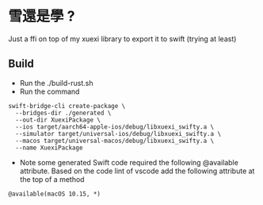 # 雪還是學 ?

Just a ffi on top of my xuexi library to export it to swift (trying at least)

## Build

- Run the ./build-rust.sh
- Run the command

```
swift-bridge-cli create-package \
  --bridges-dir ./generated \
  --out-dir XuexiPackage \
  --ios target/aarch64-apple-ios/debug/libxuexi_swifty.a \
  --simulator target/universal-ios/debug/libxuexi_swifty.a \
  --macos target/universal-macos/debug/libxuexi_swifty.a \
  --name XuexiPackage
```

- Note some generated Swift code required the following @available attribute. Based on the code lint of vscode
add the following attribute at the top of a method

```
@available(macOS 10.15, *)
```